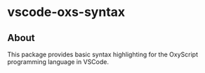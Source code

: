 # vscode-oxs-syntax

## About

This package provides basic syntax highlighting for the OxyScript 
programming language in VSCode.
